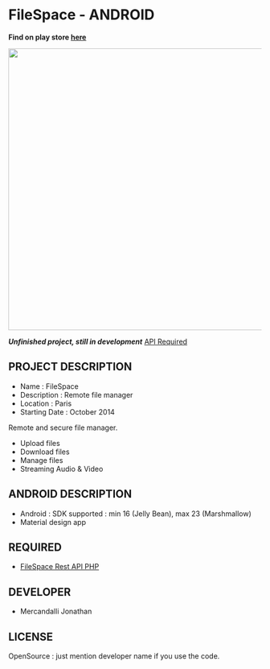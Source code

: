 FileSpace - ANDROID
=====================

**Find on play store [here](https://play.google.com/store/apps/details?id=com.mercandalli.android.apps.files)**

<a align="center" href="https://play.google.com/store/apps/details?id=com.mercandalli.android.apps.files">
	<img margin="20px 0" src="https://raw.github.com/Mercandj/FileSpace-Android/master/screenshot/play_store/filespace_wallp.png" width="560" />
</a>

**_Unfinished project, still in development_** [API Required](https://github.com/Mercandj/FileSpace-API)

## PROJECT DESCRIPTION

* Name : FileSpace
* Description : Remote file manager
* Location : Paris
* Starting Date : October 2014

Remote and secure file manager.
* Upload files
* Download files
* Manage files
* Streaming Audio & Video

## ANDROID DESCRIPTION

* Android : SDK supported : min 16 (Jelly Bean), max 23 (Marshmallow)
* Material design app


## REQUIRED

* [FileSpace Rest API PHP](https://github.com/Mercandj/FileSpace-API)


## DEVELOPER

* Mercandalli Jonathan


## LICENSE

OpenSource : just mention developer name if you use the code.